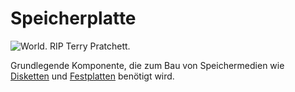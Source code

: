# Speicherplatte

![World. RIP Terry Pratchett.](oredict:opencomputers:materialDisk)

Grundlegende Komponente, die zum Bau von Speichermedien wie [Disketten](floppy.md) und [Festplatten](hdd1.md) benötigt wird.
